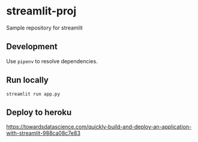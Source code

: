 # streamlit-proj

Sample repository for streamlit

## Development

Use `pipenv` to resolve dependencies.

## Run locally

`streamlit run app.py`

## Deploy to heroku

<https://towardsdatascience.com/quickly-build-and-deploy-an-application-with-streamlit-988ca08c7e83>
